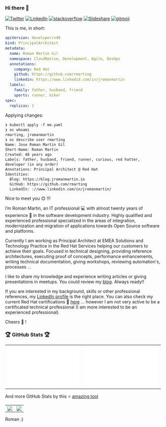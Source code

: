 ### Hi there 👋

[![Twitter](https://img.shields.io/badge/Twitter-1DA1F2?style=flat&logo=Twitter&logoColor=white&link=https://twitter.com/ppatierno)](https://twitter.com/jromanmartin)
[![LinkedIn](https://img.shields.io/badge/LinkedIn-0077B5?style=flat&logo=LinkedIn&logoColor=white&link=https://www.linkedin.com/in/paolopatierno/)](https://www.linkedin.com/in/jromanmartin)
[![stackoverflow](https://img.shields.io/static/v1?style=flat-square&logo=stackoverflow&label=&message=StackOverflow&color=5b5b5b&labelColor=5b5b5b)](https://stackoverflow.com/users/10648647/roman-martin)
[![Slideshare](https://img.shields.io/badge/Slideshare-13b086?style=flat&logo=Slideshare&logoColor=white&link=https://www.slideshare.net/paolopat)](https://www.slideshare.net/jromanmartin)
[![gitmoji](https://img.shields.io/badge/gitmoji-%20😜%20😍-FFDD67.svg?style=flat-square)](https://gitmoji.dev)

<!--
**rmarting/rmarting** is a ✨ _special_ ✨ repository because its `README.md` (this file) appears on your GitHub profile.

Here are some ideas to get you started:

- 🔭 I’m currently working on ...
- 🌱 I’m currently learning ...
- 👯 I’m looking to collaborate on ...
- 🤔 I’m looking for help with ...
- 💬 Ask me about ...
- 📫 How to reach me: ...
- 😄 Pronouns: ...
- ⚡ Fun fact: ...
-->

This is me, in short:

```yaml
apiVersion: developer/v48
kind: PrincipalArchitect
metadata:
  name: Roman Martin Gil
  namespace: CloudNative, Development, Agile, DevOps
  annotations:
    company: Red Hat
    github: https://github.com/rmarting
    linkedin: https://www.linkedid.com/in/jromanmartin
  labels:
    family: father, husband, friend
    sports: runner, biker
spec:
  replicas: 1
```

Applying changes:

```shell
❯ kubectl apply -f me.yaml
❯ oc whoami
rmarting, jromanmartin
❯ oc describe user rmarting
Name: Jose Roman Martin Gil
Short-Name: Roman Martin
Created: 48 years ago
Labels: father, husband, friend, runner, curious, red hatter, developer (in any order)
Annotations: Principal Architect @ Red Hat
Identities:
  Blog: https://blog.jromanmartin.io
  GitHub: https://github.com/rmarting
  LinkedIn: ://www.linkedin.com/in/jromanmartin/
```

Nice to meet you :blush: !!!

I’m Roman Martin, an IT professional 💻 with almost twenty years of experience 👴 in the software development industry.
Highly qualified and experienced professional specialized in the areas of integration, modernization
and migration of applications towards Open Source software and platforms.

Currently I am working as Principal Architect at EMEA Solutions and Technology Practice in the Red Hat Services
helping our customers to achieve their goals. Focused in technical designing, providing reference architectures, executing proof of concepts,
performance enhancements, writing technical documentation, giving workshops, reviewing automation's, processes ...

I like to share my knowledge and experience writing articles or giving presentations in meetups. You could
review my [blog](https://blog.jromanmartin.io). Always ready!!

If you are interested in my background, skills or other professional references,
my [LinkedIn profile](https://www.linkedin.com/in/jromanmartin/) is the right place. You can also check my current
Red Hat certifications 🎩 [here](https://rhtapps.redhat.com/verify?certId=180-010-845) ... however I am not very active
to be a certificated technical professional (I am more interested to be an experienced professional).

Cheers :beers: !

### 🏆 GitHub Stats 🏆

<div align="center">
<table><tr><td valign="top" width="50%">
<img src="https://raw.githubusercontent.com/rmarting/github-stats/master/generated/overview.svg" align="left" style="width: 98%" />
</td><td valign="top" width="50%">
<img src="https://raw.githubusercontent.com/rmarting/github-stats/master/generated/languages.svg" align="left" style="width: 98%" />
</td></tr></table>
</div>

And more GitHub Stats by this ⭐ [amazing tool](https://github.com/anuraghazra/github-readme-stats)

<div align="center">
<table><tr><td valign="top" width="50%">
<img src="https://github-readme-stats.vercel.app/api?username=rmarting&show=reviews,discussions_started,discussions_answered,prs_merged,prs_merged_percentage&show_icons=true&theme=transparent" align="left" style="width: 98%" />
</td><td valign="top" width="50%">
<img src="https://github-readme-stats.vercel.app/api/top-langs/?username=rmarting&langs_count=10&layout=compact" align="left" style="width: 98%" />
</td></tr></table>
</div>

Roman ;)

